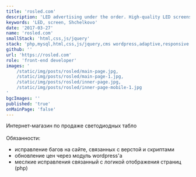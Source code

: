```yaml
---
title: 'rosled.com'
description: 'LED advertising under the order. High-quality LED screens for advertising at affordable prices. Installation, adjustment, repair, delivery to Shchelkovo.'
keywords: 'LED, screen, Shchelkovo'
date: '2017-03-27'
name: 'rosled.com'
smallStack: 'html,css,js/jquery'
stack: 'php,mysql,html,css,js/jquery,cms wordpress,adaptive,responsive'
github: ''
url: 'https://rosled.com'
role: 'front-end developer'
images: '
    /static/img/posts/rosled/main-page.jpg,
    /static/img/posts/rosled/main-page-1.jpg,
    /static/img/posts/rosled/inner-page.jpg,
    /static/img/posts/rosled/inner-page-mobile-1.jpg
'
bgcImages: ''
published: 'true'
onMainPage: 'false'
---
```

Интернет-магазин по продаже светодиодных табло
<br>
<br>
Обязанности:
- исправление багов на сайте, связанных с верстой и скриптами
- обновление цен через модуль wordpress'a
- меслкие исправления связанный c логикой отображения страниц (php)